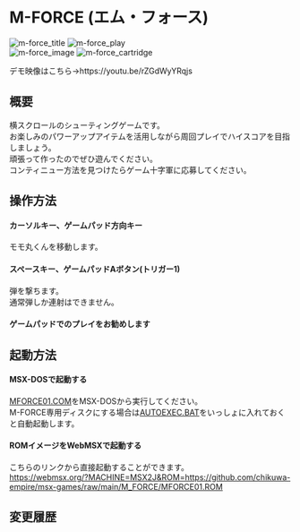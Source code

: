 # M-FORCE (エム・フォース)

![m-force_title](https://github.com/chikuwa-empire/msx-games/assets/124578804/4530387b-1c16-4908-ab88-22fc3d388933)
![m-force_play](https://github.com/chikuwa-empire/msx-games/assets/124578804/9cfc904d-0038-4280-90da-28107ebacbbd)
<br>
![m-force_image](https://github.com/chikuwa-empire/msx-games/assets/124578804/dd0c75c8-323f-4932-a4b9-b023128619fe)
![m-force_cartridge](https://github.com/chikuwa-empire/msx-games/assets/124578804/eafc5c56-7169-4550-9f6f-c7a56cb4d71e)


<p>デモ映像はこちら→https://youtu.be/rZGdWyYRqjs</p>

## 概要
横スクロールのシューティングゲームです。<br>
お楽しみのパワーアップアイテムを活用しながら周回プレイでハイスコアを目指しましょう。<br>
頑張って作ったのでぜひ遊んでください。<br>
コンティニュー方法を見つけたらゲーム十字軍に応募してください。

## 操作方法
#### カーソルキー、ゲームパッド方向キー
モモ丸くんを移動します。
#### スペースキー、ゲームパッドAボタン(トリガー1)
弾を撃ちます。<br>
通常弾しか連射はできません。
#### ゲームパッドでのプレイをお勧めします

## 起動方法
#### MSX-DOSで起動する
[MFORCE01.COM](https://github.com/chikuwa-empire/msx-games/raw/main/M_FORCE/MFORCE01.COM)をMSX-DOSから実行してください。<br>
M-FORCE専用ディスクにする場合は[AUTOEXEC.BAT](https://github.com/chikuwa-empire/msx-games/raw/main/M_FORCE/AUTOEXEC.BAT)をいっしょに入れておくと自動起動します。
#### ROMイメージをWebMSXで起動する
こちらのリンクから直接起動することができます。<br>
https://webmsx.org/?MACHINE=MSX2J&ROM=https://github.com/chikuwa-empire/msx-games/raw/main/M_FORCE/MFORCE01.ROM

## 変更履歴
